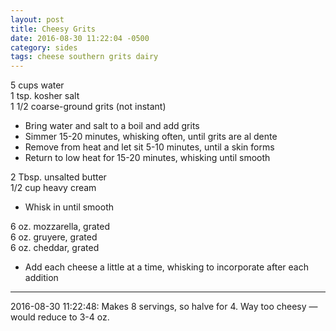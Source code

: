 ```yaml
---
layout: post
title: Cheesy Grits
date: 2016-08-30 11:22:04 -0500
category: sides
tags: cheese southern grits dairy
---
```

5 cups water  
1 tsp. kosher salt  
1 1/2 coarse-ground grits (not instant)  

  * Bring water and salt to a boil and add grits
  * Simmer 15-20 minutes, whisking often, until grits are al dente
  * Remove from heat and let sit 5-10 minutes, until a skin forms
  * Return to low heat for 15-20 minutes, whisking until smooth

2 Tbsp. unsalted butter  
1/2 cup heavy cream  

  * Whisk in until smooth

6 oz. mozzarella, grated  
6 oz. gruyere, grated  
6 oz. cheddar, grated  

  * Add each cheese a little at a time, whisking to incorporate after each addition


---

2016-08-30 11:22:48: Makes 8 servings, so halve for 4.  Way too cheesy — would
reduce to 3-4 oz.
